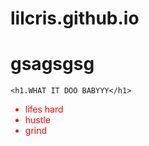 # lilcris.github.io
<!DOCTYPE html>
<html>
	<head>
		<h1>gsagsgsg</h1>
	</head>
	<body>
		
	<h1.WHAT IT DOO BABYYY</h1>
		
<ul>
  <li style="color:red; font size:12px">lifes hard</li>
  <li style="color:red; font size:12px">hustle</li>
  <li style="color:red; font size 12px">grind</li>
	</body>
</html>
